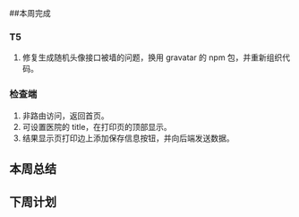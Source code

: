 ##本周完成

### T5

1. 修复生成随机头像接口被墙的问题，换用 gravatar 的 npm 包，并重新组织代码。

### 检查端

1. 非路由访问，返回首页。
2. 可设置医院的 title，在打印页的顶部显示。
3. 结果显示页打印边上添加保存信息按钮，并向后端发送数据。

## 本周总结

## 下周计划

